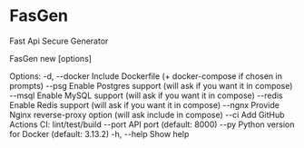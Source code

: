 # FasGen
Fast Api Secure Generator 

FasGen new <project-name> [options]

Options:
  -d, --docker          Include Dockerfile (+ docker-compose if chosen in prompts)
  --psg                 Enable Postgres support (will ask if you want it in compose)
  --msql                Enable MySQL support (will ask if you want it in compose)
  --redis               Enable Redis support (will ask if you want it in compose)
  --ngnx                Provide Nginx reverse-proxy option (will ask include in compose)
  --ci                  Add GitHub Actions CI: lint/test/build
  --port <n>            API port (default: 8000)
  --py <ver>            Python version for Docker (default: 3.13.2)
  -h, --help            Show help
